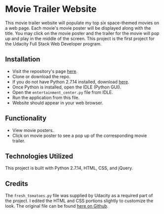 # Movie Trailer Website

This movie trailer website will populate my top six space-themed movies
on a web page. Each movie's movie poster will be displayed along with the title. 
You may click on the movie poster and the trailer for the movie will pop up and 
play in the middle of the screen. This project is the first project for the 
Udacity Full Stack Web Developer program.

## Installation

- Visit the repository's page [here](https://github.com/courtg47/movie-trailer-website).
- Clone or download the repo.
- If you do not have Python 2.7.14 installed, download [here](https://www.python.org/downloads/).
- Once Python is installed, open the IDLE (Python GUI).
- Open the ```entertainment_center.py``` file from IDLE.
- Run the application from this file.
- Website should appear in your web browser.

## Functionality

- View movie posters.
- Click on movie poster to see a pop up of the corresponding movie trailer.

## Technologies Utilized

This project is built with Python 2.7.14, HTML, CSS, and jQuery. 

## Credits

The ```fresh_tomatoes.py``` file was supplied by Udacity as a required part of the project. I edited the HTML 
and CSS portions slightly to customize the look. The original file can be found [here on Github](https://github.com/udacity/ud036_StarterCode/blob/master/fresh_tomatoes.py).
